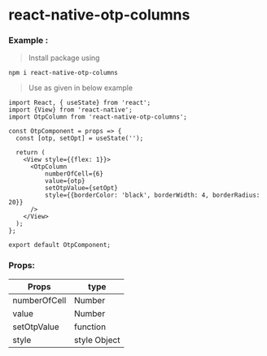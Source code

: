 # react-native-otp-columns

### Example : 
> Install package using 

` npm i react-native-otp-columns `

> Use as given in below example 

```
import React, { useState} from 'react';
import {View} from 'react-native';
import OtpColumn from 'react-native-otp-columns';

const OtpComponent = props => {
  const [otp, setOpt] = useState('');

  return (
    <View style={{flex: 1}}>
      <OtpColumn 
          numberOfCell={6} 
          value={otp} 
          setOtpValue={setOpt} 
          style={{borderColor: 'black', borderWidth: 4, borderRadius: 20}}
      />
    </View>
  );
};

export default OtpComponent;
```

### Props: 

| Props         |   type       |
| ------------- | ------------ |
| numberOfCell  |   Number     |
| value         |   Number     |
| setOtpValue   |  function    |
| style         | style Object |

